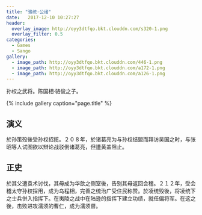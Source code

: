 ```yaml
---
title: "骆统·公绪"
date:   2017-12-10 10:27:27
header:
  overlay_image: http://oyy3dtfqo.bkt.clouddn.com/s320-1.png
  overlay_filter: 0.5
categories:
  - Games
  - Sango
gallery:
  - image_path: http://oyy3dtfqo.bkt.clouddn.com/446-1.png
  - image_path: http://oyy3dtfqo.bkt.clouddn.com/a172-1.png
  - image_path: http://oyy3dtfqo.bkt.clouddn.com/a126-1.png
---
```


孙权之武将。陈国相·骆俊之子。

{% include gallery caption="page.title" %}

## 演义

於孙策殁後受孙权招揽。２０８年，於诸葛亮为与孙权结盟而拜访吴国之时，与张昭等人试图欲以辩论战驳倒诸葛亮，但遭黄盖阻止。

## 正史

於其父遭袁术讨伐，其母成为华歆之侧室後，告别其母返回会稽。２１２年，受会稽太守孙权採用，成为乌程相，完善之统治广受住民称赞。於凌统殁後，将凌统下之士兵併入指挥下。在夷陵之战中在陆逊的指挥下建立功绩，就任偏将军。在这之後，击败进攻濡须的曹仁，成为濡须督。